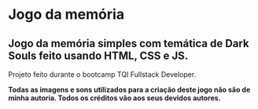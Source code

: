 # Jogo da memória

## Jogo da memória simples com temática de Dark Souls feito usando HTML, CSS e JS.

Projeto feito durante o bootcamp TQI Fullstack Developer.

**Todas as imagens e sons utilizados para a criação deste jogo não são de minha autoria. Todos os créditos vão aos seus devidos autores.**
